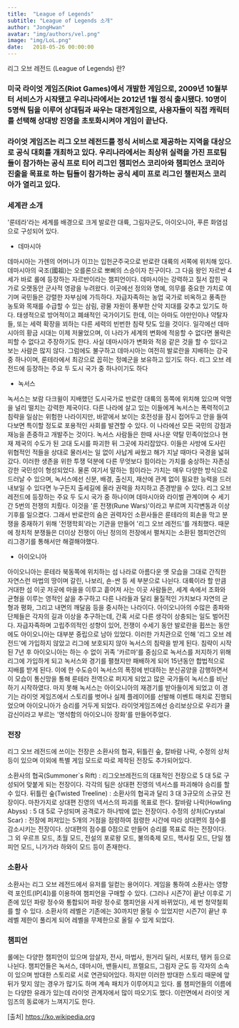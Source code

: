 ```yaml
---
title:  "League of Legends"
subtitle: "League of Legends 소개"
author: "JongHwan"
avatar: "img/authors/vel.png"
image: "img/LoL.png"
date:   2018-05-26 00:00:00
---
```


리그 오브 레전드 (League of Legends) 란?

### 미국 라이엇 게임즈(Riot Games)에서 개발한 게임으로, 2009년 10월부터 서비스가 시작됐고 우리나라에서는 2012년 1월 정식 출시됐다. 10명이 5명씩 팀을 이루어 상대팀과 싸우는 대전게임으로, 사용자들이 직접 캐릭터를 선택해 상대방 진영을 초토화시켜야 게임이 끝난다.

### 라이엇 게임즈는 리그 오브 레전드를 정식 서비스로 제공하는 지역을 대상으로 공식 대회를 개최하고 있다. 우리나라에서는 최상위 실력을 가진 프로팀들이 참가하는 공식 프로 티어 리그인 챔피언스 코리아와 챔피언스 코리아 진출을 목표로 하는 팀들이 참가하는 공식 세미 프로 리그인 챌린저스 코리아가 열리고 있다.


### 세계관 소개

'룬테라'라는 세계를 배경으로 크게 발로란 대륙, 그림자군도, 아이오니아, 푸른 화염섬으로 구성되어 있다.

* 데마시아

데마시아는 가렌의 어머니가 이끄는 입헌군주국으로 반로란 대륙의 서쪽에 위치해 있다. 데마시아의 국조(國祖)는 오를론으로 뽀삐의 스승이자 친구이다. 그 다음 왕인 자르반 4세가 바로 롤에 등장하는 자르반이라는 챔피언이다. 데마시아는 강력하고 질서 잡힌 국가로 오랫동안 군사적 영광을 누려왔다. 이곳에선 정의와 명예, 의무를 중요한 가치로 여기며 국민들은 강렬한 자부심에 가득하다. 자급자족하는 농업 국가로 비옥하고 풍족한 농토와 목재를 수급할 수 있는 삼림, 광물 자원이 풍부한 산악 지대를 갖추고 있기도 하다. 태생적으로 방어적이고 폐쇄적인 국가이기도 한데, 이는 아마도 야만인이나 약탈자들, 또는 세력 확장을 꾀하는 다른 세력의 빈번한 침략 탓도 있을 것이다. 일각에선 데마시아의 황금 시대는 이제 저물었으며, 이 나라가 세계의 변화에 적응할 수 없다면 몰락은 피할 수 없다고 주장하기도 한다. 사실 데마시아가 변화와 적응 같은 것을 할 수 있다고 보는 사람은 많지 않다. 그럼에도 불구하고 데마시아는 여전히 발로란을 지배하는 강국 중 하나이며, 룬테라에서 최강으로 꼽히는 정예군을 보유하고 있기도 하다. 리그 오브 레전드에 등장하는 주요 두 도시 국가 중 하나이기도 하다

* 녹서스

녹서스는 보람 다크윌이 지배했던 도시국가로 반로란 대륙의 동쪽에 위치해 있으며 악명을 널리 떨치는 강력한 제국이다. 다른 나라에 살고 있는 이들에게 녹서스는 폭력적이고 침략을 일삼는 위험한 나라이지만, 바깥에서 보이는 호전성을 잠시 접어두고 안을 들여다보면 특이할 정도로 포용적인 사회를 발견할 수 있다. 이 나라에선 모든 국민의 강점과 재능을 존중하고 개발주는 것이다. 녹서스 사람들은 한때 사나운 약탈 민족이었으나 현재 제국의 수도가 된 고대 도시를 파괴한 뒤 그곳에 자리잡았다. 이들은 사방에 도사린 위협적인 적들을 상대로 물러서는 일 없이 사납게 싸웠고 해가 지날 때마다 국경을 넓혀갔다. 이러한 생존을 위한 투쟁 덕분에 다른 무엇보다 힘이라는 가치를 숭상하는 자존심 강한 국민성이 형성되었다. 물론 여기서 말하는 힘이라는 가치는 매우 다양한 방식으로 드러날 수 있으며, 녹서스에선 신분, 배경, 출신지, 재산에 관계 없이 필요한 능력을 드러내보일 수 있다면 누구든지 출세길에 올라 권력을 차지하고 존경받을 수 있다. 리그 오브 레전드에 등장하는 주요 두 도시 국가 중 하나이며 데마시아와 라이벌 관계이며 수 세기간 5번의 전쟁의 치뤘다. 이것을 '룬 전쟁(Rune Wars)'이라고 부르며 지각변동과 이상기후를 일으켰다. 그래서 반로란의 숨은 권력자인 소환사들은 룬테라의 회손을 막고 분쟁을 중재하기 위해 '전쟁학회'라는 기관을 만들어 '리그 오브 레전드'를 개최했다. 때문에 정치적 분쟁들은 더이상 전쟁이 아닌 정의의 전장에서 펼쳐지는 소환된 챔피언간의 리그경기를 통해서만 해결해야했다.

* 아이오니아

아이오니아는 룬테라 북동쪽에 위치하는 섬 나라로 아름다운 옛 모습을 그대로 간직한 자연스런 마법의 땅이며 갈린, 나보리, 숀-싼 등 세 부분으로 나뉜다. 대륙이라 할 만큼 거대한 섬 이곳 저곳에 마을을 이루고 흩어져 사는 이곳 사람들은, 세계 속에서 조화와 균형을 이루는 영적인 삶을 추구하고 다른 나라들과 달리 물질적인 가치보다 자연의 균형과 평화, 그리고 내면의 깨달음 등을 중시하는 나라이다. 아이오니아의 수많은 종파와 단체들은 각자의 길과 이상을 추구하는데, 간혹 서로 다른 생각이 상충되는 일도 벌어진다. 자급자족하며 고립주의적인 성향이 있어, 전쟁이 수세기 동안 발로란을 휩쓰는 동안에도 아이오니아는 대부분 중립으로 남아 있었다. 이러한 가치관으로 인해 '리그 오브 레전드'에 가입하지 않았고 리그에 보호되지 않아 녹서스의 침략을 받게 된다. 침략이 시작된 7년 후 아이오니아는 하는 수 없이 귀족 '카르마'를 중심으로 녹서스를 저지하기 위해 리그에 가입하게 되고 녹서스와 경기를 펼쳤지만 패배하게 되어 15년동안 합법적으로 지배를 받게 된다. 이에 한 수도승이 녹서스의 폭정에 반대하는 분신공양을 감행하면서 이 모습이 통신망을 통해 룬테라 전역으로 퍼지게 되었고 많은 국가들이 녹서스를 비난하기 시작하였다. 마지 못해 녹서스는 아이오니아의 재경기를 받아들이게 되었고 이 경기는 라이엇 게임즈에서 스토리를 벗어나 실제 플레이어를 선발해 이벤트 매치로 진행되었으며 아이오니아가 승리를 거두게 되었다. 라이엇게임즈에선 승리보상으로 우리가 쿨감신이라고 부르는 '명석함의 아이오니아 장화'를 만들어주었다.

### 전장

리그 오브 레전드에 쓰이는 전장은 소환사의 협곡, 뒤틀린 숲, 칼바람 나락, 수정의 상처 등이 있으며 이외에 특별 게임 모드로 따로 제작된 전장도 추가되어있다.

소환사의 협곡(Summoner`s Rift) : 리그오브레전드의 대표적인 전장으로 5 대 5로 구성되어 맞붙게 되는 전장이다. 각각의 팀은 상대편 진영의 넥서스를 파괴해야 승리를 할 수 있다.
뒤틀린 숲(Twisted Treeline) : 소환사의 협곡과 달리 3 대 3규모의 소규모 전장이다. 마찬가지로 상대편 진영의 넥서스의 파괴를 목표로 한다.
칼바람 나락(Howling Abyss) : 5 대 5로 구성되며 공격로가 하나밖에 없는 전장이다.
수정의 상처(Crystal Scar) : 전장에 퍼져있는 5개의 거점을 점령하여 점령한 시간에 따라 상대편의 점수를 감소시키는 전장이다. 상대편의 점수를 0점으로 만들어 승리를 목표로 하는 전장이다.
그 외 우르프 모드, 초월 모드, 전설의 포로왕 모드, 불의축제 모드, 헥사킬 모드, 단일 챔피언 모드, 니가가라 하와이 모드 등이 존재한다.


### 소환사

소환사는 리그 오브 레전드에서 유저를 일컫는 용어이다. 게임을 통하여 소환사는 영향력 포인트(IP[4])를 이용하여 챔피언을 구매할 수 있다. (그러나 시즌7이 끝난 이후로 기존에 있던 파랑 정수와 통합되어 파랑 정수로 챔피언을 사게 바뀌었다), 세 번 청약철회를 할 수 있다. 소환사의 레벨은 기존에는 30까지만 올릴 수 있었지만 시즌7이 끝난 후 레벨 제한이 풀리게 되어 레벨을 무제한으로 올릴 수 있게 되었다.


### 챔피언

롤에는 다양한 챔피언이 있으며 암살자, 전사, 마법사, 원거리 딜러, 서포터, 탱커 등으로 나뉜다. 챔피언들은 녹서스, 데마시아, 밴들시티, 프렐요드, 그림자 군도 등 각자의 소속이 있으며 방대한 스토리로 서로 연관되어있다. 하지만 이러한 방대한 스토리 때문에 앞뒤가 맞지 않는 경우가 많기도 하며 계속 패치가 이루어지고 있다. 롤 챔피언들의 이름에는 다양한 유래가 있는데 라이엇 관계자에서 많이 따오기도 했다. 이런면에서 라이엇 게임즈의 동료애가 느껴지기도 한다.


[출처] https://ko.wikipedia.org
